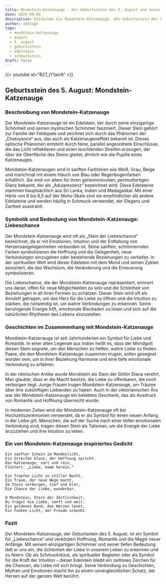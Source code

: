 ```yaml
---
title: Mondstein-Katzenauge - Der Geburtsstein des 5. August und seine Bedeutung
date: 2025-08-05
description: Entdecken Sie Mondstein-Katzenauge, den Geburtsstein des 5. August, der Liebeschance symbolisiert. Seine Symbolik und Geschichte werden Sie inspirieren.
author: 365tage
tags:
  - mondstein-katzenauge
  - august
  - 5. august
  - geburtsstein
  - edelstein
  - schmuckstein
draft: false
---
```


{{< youtube id="B27_jY1axIA" >}}

## Geburtsstein des 5. August: Mondstein-Katzenauge

### Beschreibung von Mondstein-Katzenauge

Der Mondstein-Katzenauge ist ein Edelstein, der durch seine einzigartige Schönheit und seinen mystischen Schimmer fasziniert. Dieser Stein gehört zur Familie der Feldspate und zeichnet sich durch das Phänomen der „Chatoyance“ aus, das auch als Katzenaugeneffekt bekannt ist. Dieses optische Phänomen entsteht durch feine, parallel angeordnete Einschlüsse, die das Licht reflektieren und einen leuchtenden Streifen erzeugen, der über die Oberfläche des Steins gleitet, ähnlich wie die Pupille eines Katzenauges.

Mondstein-Katzenaugen sind in sanften Farbtönen wie Weiß, Grau, Beige und manchmal mit einem Hauch von Blau oder Regenbogenfarben erhältlich. Sie sind vor allem für ihren geheimnisvollen, perlmuttartigen Glanz bekannt, der als „Adulareszenz“ bezeichnet wird. Diese Edelsteine stammen hauptsächlich aus Sri Lanka, Indien und Madagaskar. Mit einer Härte von 6 bis 6,5 auf der Mohs-Skala sind sie empfindlicher als andere Edelsteine und werden häufig in Schmuck verwendet, der Eleganz und Zartheit ausstrahlt.

### Symbolik und Bedeutung von Mondstein-Katzenauge: Liebeschance

Der Mondstein-Katzenauge wird oft als „Stein der Liebeschance“ bezeichnet, da er mit Emotionen, Intuition und der Entfaltung von Herzensangelegenheiten verbunden ist. Seine sanften, schimmernden Farben symbolisieren die Hoffnung und die Gelegenheit, neue Verbindungen einzugehen oder bestehende Beziehungen zu vertiefen. In der spirituellen Welt wird dieser Edelstein mit dem Mond und seinen Zyklen assoziiert, die das Wachstum, die Veränderung und die Erneuerung symbolisieren.

Die Liebeschance, die der Mondstein-Katzenauge repräsentiert, erinnert uns daran, offen für neue Möglichkeiten zu sein und die Schönheit von Beziehungen in all ihren Formen zu schätzen. Dieser Stein wird oft als Amulett getragen, um das Herz für die Liebe zu öffnen und die Intuition zu stärken, die notwendig ist, um wahre Verbindungen zu erkennen. Seine beruhigende Energie hilft, emotionale Blockaden zu lösen und sich auf die natürlichen Rhythmen des Lebens einzustellen.

### Geschichten im Zusammenhang mit Mondstein-Katzenauge

Mondstein-Katzenauge ist seit Jahrhunderten ein Symbol für Liebe und Romantik. In einer alten Legende aus Indien heißt es, dass der Mondgott diesen Stein segnete, um den Menschen zu helfen, wahre Liebe zu finden. Paare, die den Mondstein-Katzenauge zusammen trugen, sollen gesegnet worden sein, um in ihrer Beziehung Harmonie und eine tiefe emotionale Verbindung zu erfahren.

In der römischen Antike wurde Mondstein als Stein der Göttin Diana verehrt. Man glaubte, dass er die Macht besitze, die Liebe zu offenbaren, die noch verborgen liegt. Junge Frauen trugen Mondstein-Katzenauge, um Träume über ihre zukünftigen Liebenden zu haben. Auch in der viktorianischen Ära war der Mondstein-Katzenauge ein beliebtes Geschenk, das als Ausdruck von Romantik und Hoffnung überreicht wurde.

In modernen Zeiten wird der Mondstein-Katzenauge oft bei Hochzeitszeremonien verwendet, da er als Symbol für einen neuen Anfang in der Liebe gilt. Menschen, die auf der Suche nach einer tiefen emotionalen Verbindung sind, tragen diesen Stein als Talisman, um die Energie der Liebe anzuziehen und ihre Intuition zu leiten.

### Ein von Mondstein-Katzenauge inspiriertes Gedicht

```
Ein sanfter Schein im Mondeslicht,  
Ein Streifen Glanz, der Hoffnung spricht.  
Das Katzenauge, zart und rein,  
Flüstert: „Liebe, komm herein.“  

Ein Tropfen Licht in stiller Nacht,  
Ein Traum, der neue Wege macht.  
Im Stein verborgen, tief und klar,  
Die Chance der Liebe, wunderbar.  

O Mondstein, Stern der Zärtlichkeit,  
Du trägst die Liebe, sanft und weit.  
Ein goldenes Band, das Herzen lenkt,  
Ein Funken Licht, der Freude schenkt.  
```

### Fazit

Der Mondstein-Katzenauge, der Geburtsstein des 5. August, ist ein Symbol für „Liebeschance“ und verkörpert Hoffnung, Romantik und die Magie neuer Anfänge. Mit seinem einzigartigen Schimmer und seiner tiefen Bedeutung lädt er uns ein, die Schönheit der Liebe in unserem Leben zu erkennen und zu feiern. Ob als Schmuckstück, als spiritueller Begleiter oder als Symbol für die Kraft der Intuition – dieser Edelstein bleibt ein zeitloses Zeichen für die Chancen, die Liebe mit sich bringt. Seine Verbindung zu Geschichten, Mythen und Emotionen macht ihn zu einem unvergleichlichen Schatz, der Herzen auf der ganzen Welt berührt.